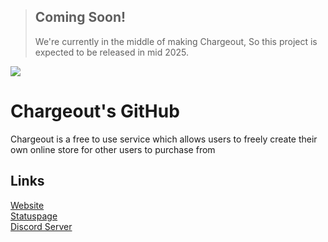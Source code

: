 > ## Coming Soon!
> We're currently in the middle of making Chargeout, So this project is expected to be released in mid 2025.

<img src="https://cdn.discordapp.com/attachments/993628608050499654/996127924862341141/co3.png">

# Chargeout's GitHub
Chargeout is a free to use service which allows users to freely create their own online store for other users to purchase from

## Links
[Website](https://chargeout.io)
<br>[Statuspage](https://status.chargeout.io)
<br>[Discord Server](https://chrge.link/discord)
